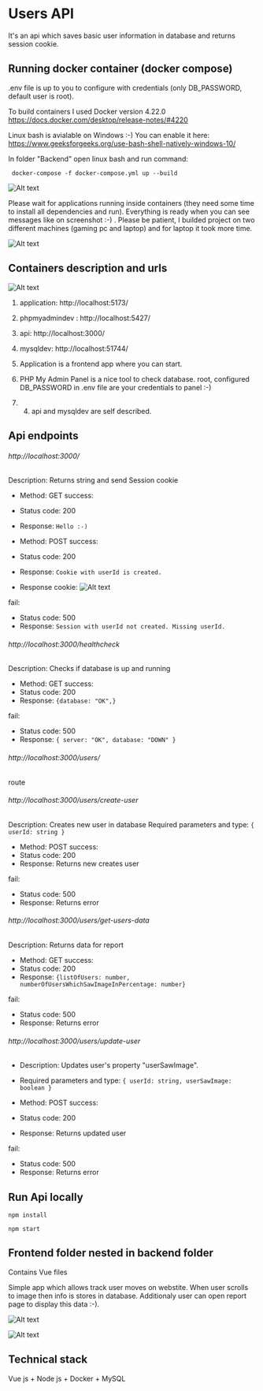   

# Users API

  
It's an api which saves basic user information in database and returns session cookie. 


  
## Running docker container (docker compose)

.env file is up to you to configure with credentials (only DB_PASSWORD, default user is root).

To build containers I used Docker version 4.22.0
https://docs.docker.com/desktop/release-notes/#4220

  
Linux bash is avialable on Windows :-) 
You can enable it here: https://www.geeksforgeeks.org/use-bash-shell-natively-windows-10/

In folder "Backend" open linux bash and run command:


```
 docker-compose -f docker-compose.yml up --build
```
![Alt text](<Zrzut ekranu 2023-08-27 020737.png>)

Please wait for applications running inside containers (they need some time to install all dependencies and run). 
Everything is ready when you can see messages like on screenshot :-) . Please be patient, I builded project on two different machines (gaming pc and laptop) and for laptop it took more time. 
  
![Alt text](<Zrzut ekranu 2023-08-27 004913.png>)


## Containers description and urls

![Alt text](<Zrzut ekranu 2023-08-27 012159.png>)


1. application: http://localhost:5173/
2. phpmyadmindev : http://localhost:5427/
3. api: http://localhost:3000/
4. mysqldev: http://localhost:51744/


1. Application is a frontend app where you can start.
2. PHP My Admin Panel is a nice tool to check database. root, configured DB_PASSWORD in .env file are your credentials to panel :-)
3. 4. api and mysqldev are self described.


## Api endpoints

###### http://localhost:3000/ 
Description: Returns string and send Session cookie

- Method: GET
success: 
- Status code: 200
- Response: `Hello :-)`

- Method: POST
success: 
- Status code: 200
- Response: `Cookie with userId is created.`
- Response cookie:
![Alt text](<Zrzut ekranu 2023-08-27 011619.png>)

fail:
- Status code: 500
- Response: `Session with userId not created. Missing userId.`


###### http://localhost:3000/healthcheck
Description: Checks if database is up and running

- Method: GET 
success: 
- Status code: 200
- Response: `{database: "OK",}`

fail:
- Status code: 500
- Response: `{ server: "OK", database: "DOWN" }`


###### http://localhost:3000/users/
route


###### http://localhost:3000/users/create-user
Description: Creates new user in database 
Required parameters and type:
`{ userId: string }`


- Method: POST
success: 
- Status code: 200
- Response: Returns new creates user

fail: 
- Status code: 500
- Response: Returns error


###### http://localhost:3000/users/get-users-data
Description: Returns data for report

- Method: GET
success: 
- Status code: 200
- Response: `{listOfUsers: number, numberOfUsersWhichSawImageInPercentage: number}`

fail: 
- Status code: 500
- Response: Returns error

###### http://localhost:3000/users/update-user
- Description: Updates user's property "userSawImage".
- Required parameters and type:
`{ userId: string, userSawImage: boolean }`

- Method: POST
success: 
- Status code: 200
- Response: Returns updated user

fail: 
- Status code: 500
- Response: Returns error


## Run Api locally


```
npm install
```

```
npm start
```


## Frontend folder nested in backend folder

Contains Vue files 

Simple app which allows track user moves on webstite. 
When user scrolls to image then info is stores in database. 
Additionaly user can open report page to display this data :-).

![Alt text](<Zrzut ekranu 2023-08-27 015212.png>)


![Alt text](<Zrzut ekranu 2023-08-27 015220.png>)


## Technical stack 


Vue js + Node js + Docker + MySQL

